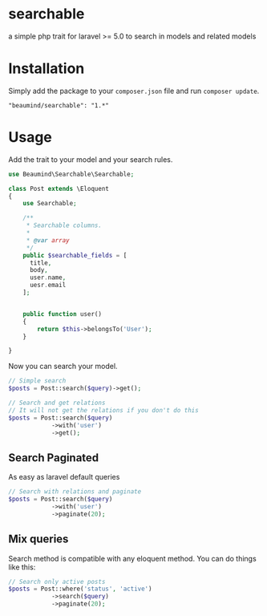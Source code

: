 # searchable
a simple php trait for laravel >= 5.0 to search in models and related models
# Installation

Simply add the package to your `composer.json` file and run `composer update`.

```
"beaumind/searchable": "1.*"
```

# Usage

Add the trait to your model and your search rules.

```php
use Beaumind\Searchable\Searchable;

class Post extends \Eloquent
{
    use Searchable;

    /**
     * Searchable columns.
     *
     * @var array
     */
    public $searchable_fields = [
      title,
      body,
      user.name,
      uesr.email
    ];


    public function user()
    {
        return $this->belongsTo('User');
    }

}
```
Now you can search your model.

```php
// Simple search
$posts = Post::search($query)->get();

// Search and get relations
// It will not get the relations if you don't do this
$posts = Post::search($query)
            ->with('user')
            ->get();
```
## Search Paginated

As easy as laravel default queries

```php
// Search with relations and paginate
$posts = Post::search($query)
            ->with('user')
            ->paginate(20);
```
## Mix queries

Search method is compatible with any eloquent method. You can do things like this:

```php
// Search only active posts
$posts = Post::where('status', 'active')
            ->search($query)
            ->paginate(20);
```
